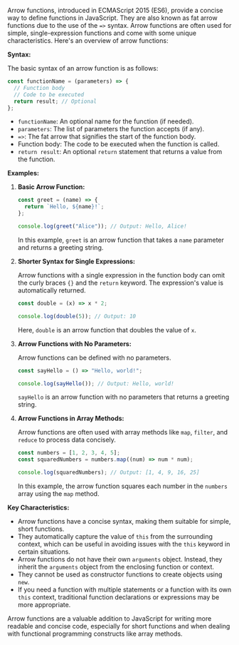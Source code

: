 Arrow functions, introduced in ECMAScript 2015 (ES6), provide a concise way to define functions in JavaScript. They are also known as fat arrow functions due to the use of the `=>` syntax. Arrow functions are often used for simple, single-expression functions and come with some unique characteristics. Here's an overview of arrow functions:

**Syntax:**

The basic syntax of an arrow function is as follows:

```javascript
const functionName = (parameters) => {
  // Function body
  // Code to be executed
  return result; // Optional
};
```

- `functionName`: An optional name for the function (if needed).
- `parameters`: The list of parameters the function accepts (if any).
- `=>`: The fat arrow that signifies the start of the function body.
- Function body: The code to be executed when the function is called.
- `return result`: An optional `return` statement that returns a value from the function.

**Examples:**

1. **Basic Arrow Function:**

   ```javascript
   const greet = (name) => {
     return `Hello, ${name}!`;
   };

   console.log(greet("Alice")); // Output: Hello, Alice!
   ```

   In this example, `greet` is an arrow function that takes a `name` parameter and returns a greeting string.

2. **Shorter Syntax for Single Expressions:**

   Arrow functions with a single expression in the function body can omit the curly braces `{}` and the `return` keyword. The expression's value is automatically returned.

   ```javascript
   const double = (x) => x * 2;

   console.log(double(5)); // Output: 10
   ```

   Here, `double` is an arrow function that doubles the value of `x`.

3. **Arrow Functions with No Parameters:**

   Arrow functions can be defined with no parameters.

   ```javascript
   const sayHello = () => "Hello, world!";

   console.log(sayHello()); // Output: Hello, world!
   ```

   `sayHello` is an arrow function with no parameters that returns a greeting string.

4. **Arrow Functions in Array Methods:**

   Arrow functions are often used with array methods like `map`, `filter`, and `reduce` to process data concisely.

   ```javascript
   const numbers = [1, 2, 3, 4, 5];
   const squaredNumbers = numbers.map((num) => num * num);

   console.log(squaredNumbers); // Output: [1, 4, 9, 16, 25]
   ```

   In this example, the arrow function squares each number in the `numbers` array using the `map` method.

**Key Characteristics:**

- Arrow functions have a concise syntax, making them suitable for simple, short functions.
- They automatically capture the value of `this` from the surrounding context, which can be useful in avoiding issues with the `this` keyword in certain situations.
- Arrow functions do not have their own `arguments` object. Instead, they inherit the `arguments` object from the enclosing function or context.
- They cannot be used as constructor functions to create objects using `new`.
- If you need a function with multiple statements or a function with its own `this` context, traditional function declarations or expressions may be more appropriate.

Arrow functions are a valuable addition to JavaScript for writing more readable and concise code, especially for short functions and when dealing with functional programming constructs like array methods.